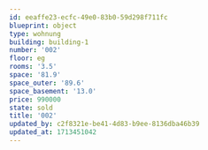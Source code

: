 ```yaml
---
id: eeaffe23-ecfc-49e0-83b0-59d298f711fc
blueprint: object
type: wohnung
building: building-1
number: '002'
floor: eg
rooms: '3.5'
space: '81.9'
space_outer: '89.6'
space_basement: '13.0'
price: 990000
state: sold
title: '002'
updated_by: c2f8321e-be41-4d83-b9ee-8136dba46b39
updated_at: 1713451042
---
```

